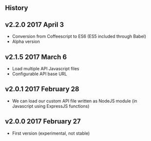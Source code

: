 ## History

## v2.2.0 2017 April 3
- Conversion from Coffeescript to ES6 (ES5 included through Babel)
- Alpha version

## v2.1.5 2017 March 6
- Load multiple API Javascript files
- Configurable API base URL

## v2.0.1 2017 February 28
- We can load our custom API file written as NodeJS module (in Javascript using ExpressJS functions)

## v2.0.0 2017 February 27
- First version (experimental, not stable)
